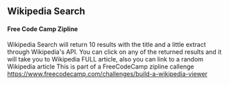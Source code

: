 ## Wikipedia Search
#### Free Code Camp Zipline


Wikipedia Search will return 10 results with the title and a little extract through Wikipedia's API.
You can click on any of the returned results and it will take you to Wikipedia FULL article, also you can link to a random Wikipedia article
This is part of a FreeCodeCamp zipline callenge https://www.freecodecamp.com/challenges/build-a-wikipedia-viewer

 
